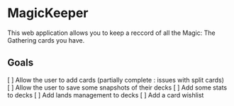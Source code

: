 MagicKeeper
===========

This web application allows you to keep a reccord of all the Magic: The Gathering cards you have.

## Goals

[ ] Allow the user to add cards (partially complete : issues with split cards)
[ ] Allow the user to save some snapshots of their decks
[ ] Add some stats to decks
[ ] Add lands management to decks
[ ] Add a card wishlist

